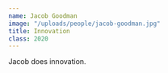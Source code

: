 ```yaml
---
name: Jacob Goodman
image: "/uploads/people/jacob-goodman.jpg"
title: Innovation
class: 2020
---
```


Jacob does innovation.
